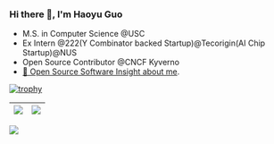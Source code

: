 ### Hi there 👋, I'm Haoyu Guo

- M.S. in Computer Science @USC
- Ex Intern @222(Y Combinator backed Startup)@Tecorigin(AI Chip Startup)@NUS
- Open Source Contributor @CNCF Kyverno
- [🌟 Open Source Software Insight about me](https://ossinsight.io/analyze/guohaoyu110).
  
[![trophy](https://github-profile-trophy.vercel.app/?username=guohaoyu110&column=10)](https://github.com/guohaoyu110)

| <img align="center" src="https://github-readme-stats.vercel.app/api?username=guohaoyu110&show_icons=true&hide_border=true" /> | <img align="center" src="https://github-readme-streak-stats.herokuapp.com?user=guohaoyu110&hide_border=true&date_format=M%20j%5B%2C%20Y%5D&ring=7EDDCF&fire=7EDDCF" /> |
| ------------------------------------------------------------ | ------------------------------------------------------------ |

![](https://komarev.com/ghpvc/?username=guohaoyu110&color=brightgreen)
